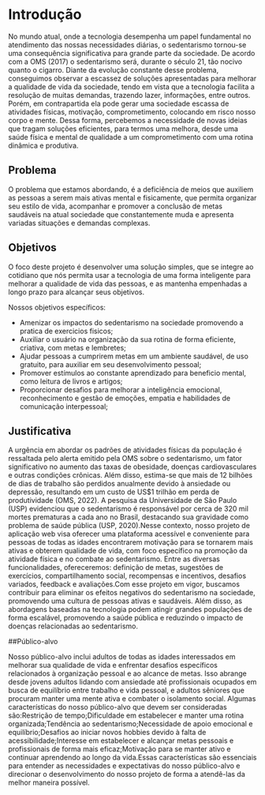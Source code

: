 # Introdução

No mundo atual, onde a tecnologia desempenha um papel fundamental no atendimento das nossas necessidades diárias, o sedentarismo tornou-se uma consequência significativa para grande parte da sociedade. De acordo com a OMS (2017) o sedentarismo será, durante o século 21, tão nocivo quanto o cigarro.
Diante da evolução constante desse problema, conseguimos observar a escassez de soluções apresentadas para melhorar a qualidade de vida da sociedade, tendo em vista que a tecnologia facilita a resolução de muitas demandas, trazendo lazer, informações, entre outros. Porém, em contrapartida ela pode gerar uma sociedade escassa de atividades físicas, motivação, comprometimento, colocando em risco nosso corpo e mente.
Dessa forma, percebemos a necessidade de novas ideias que tragam soluções eficientes, para termos uma melhora, desde uma saúde física e mental de qualidade a um comprometimento com uma rotina dinâmica e produtiva. 



## Problema

O problema que estamos abordando, é a deficiência de meios que auxiliem as pessoas a serem mais ativas mental e fisicamente, que permita  organizar seu estilo de vida, acompanhar e promover a conclusão de metas saudáveis na atual sociedade que constantemente muda e apresenta variadas situações e demandas complexas.

## Objetivos

O foco  deste projeto é desenvolver uma solução simples, que se integre ao cotidiano  que nós permita usar a tecnologia de uma forma inteligente para melhorar a qualidade de vida das pessoas, e as mantenha empenhadas a longo prazo para alcançar seus objetivos. 


Nossos objetivos específicos:
* Amenizar os impactos do sedentarismo na sociedade promovendo a pratica de exercicios fisicos;
* Auxiliar o usuário na organização da sua rotina de forma eficiente, criativa, com metas e lembretes;
* Ajudar pessoas a cumprirem metas em um ambiente saudável, de uso gratuito, para auxiliar em seu desenvolvimento pessoal;
* Promover estímulos ao constante aprendizado para beneficio mental, como leitura de livros e artigos;
* Proporcionar desafios para melhorar a inteligência emocional, reconhecimento e gestão de emoções, empatia e habilidades de comunicação interpessoal; 

## Justificativa

A urgência em abordar os padrões de atividades físicas da população é ressaltada pelo alerta emitido pela OMS sobre o sedentarismo, um fator significativo no aumento das taxas de obesidade, doenças cardiovasculares e outras condições crônicas. Além disso, estima-se que mais de 12 bilhões de dias de trabalho são perdidos anualmente devido à ansiedade ou depressão, resultando em um custo de US$1 trilhão em perda de produtividade (OMS, 2022). A pesquisa da Universidade de São Paulo (USP) evidenciou que o sedentarismo é responsável por cerca de 320 mil mortes prematuras a cada ano no Brasil, destacando sua gravidade como problema de saúde pública (USP, 2020).Nesse contexto, nosso projeto de aplicação web visa oferecer uma plataforma acessível e conveniente para pessoas de todas as idades encontrarem motivação para se tornarem mais ativas e obterem qualidade de vida, com foco específico na promoção da atividade física e no combate ao sedentarismo. Entre as diversas funcionalidades, ofereceremos: definição de metas, sugestões de exercícios, compartilhamento social, recompensas e incentivos, desafios variados, feedback e avaliações.Com esse projeto em vigor, buscamos contribuir para eliminar os efeitos negativos do sedentarismo na sociedade, promovendo uma cultura de pessoas ativas e saudáveis. Além disso, as abordagens baseadas na tecnologia podem atingir grandes populações de forma escalável, promovendo a saúde pública e reduzindo o impacto de doenças relacionadas ao sedentarismo.

##Público-alvo

Nosso público-alvo inclui adultos de todas as idades interessados em melhorar sua qualidade de vida e enfrentar desafios específicos relacionados à organização pessoal e ao alcance de metas. Isso abrange desde jovens adultos lidando com ansiedade até profissionais ocupados em busca de equilíbrio entre trabalho e vida pessoal, e adultos sêniores que procuram manter uma mente ativa e combater o isolamento social. Algumas características do nosso público-alvo que devem ser consideradas são:Restrição de tempo;Dificuldade em estabelecer e manter uma rotina organizada;Tendência ao sedentarismo;Necessidade de apoio emocional e equilíbrio;Desafios ao iniciar novos hobbies devido à falta de acessibilidade;Interesse em estabelecer e alcançar metas pessoais e profissionais de forma mais eficaz;Motivação para se manter ativo e continuar aprendendo ao longo da vida.Essas características são essenciais para entender as necessidades e expectativas do nosso público-alvo e direcionar o desenvolvimento do nosso projeto de forma a atendê-las da melhor maneira possível.

